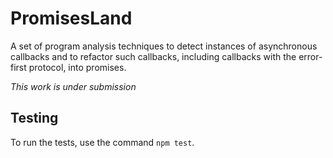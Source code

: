 # PromisesLand

A set of program analysis techniques to
detect instances of asynchronous callbacks and to refactor such callbacks,
including callbacks with the error-first protocol, into promises.

*This work is under submission*

## Testing

To run the tests, use the command `npm test`.
